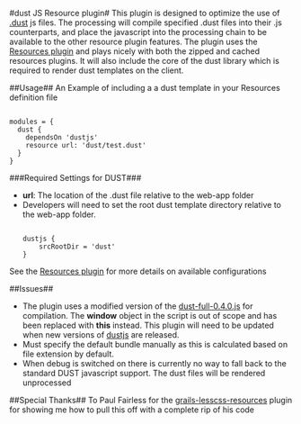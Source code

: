 #dust JS Resource plugin#
This plugin is designed to optimize the use of <a href="https://github.com/linkedin/dustjs">.dust</a> js files. The processing will compile specified .dust files into their .js counterparts, and place the javascript into the processing chain to be available to the other resource plugin features. The plugin uses the <a href="http://www.grails.org/plugin/resources">Resources plugin</a> and plays nicely with both the zipped and cached resources plugins. It will also include the core of the dust library which is required to render dust templates on the client.

##Usage##
An Example of including a a dust template in your Resources definition file 
<pre><code>
modules = {
  dust {
    dependsOn 'dustjs'
    resource url: 'dust/test.dust'
  }
}
</code></pre>


###Required Settings for DUST###
<ul>
<li><b>url</b>: The location of the .dust file relative to the web-app folder</li>
<li>
Developers will need to set the root dust template directory relative to the web-app folder.
<pre><code>
dustjs {
    srcRootDir = 'dust'
}
</code></pre>
</li>

</ul>

See the <a href="http://www.grails.org/plugin/resources">Resources plugin</a> for more details on available configurations

##Issues##
<ul>
    <li>The plugin uses a modified version of the <a href="https://github.com/linkedin/dustjs/blob/master/dist/dust-full-0.4.0.js">dust-full-0.4.0.js</a> for compilation. The <b>window</b> object in the script is out of scope and has been replaced with <b>this</b> instead. This plugin will need to be updated when new versions of <a href="https://github.com/linkedin/dustjs">dustjs</a> are released.</li>
    <li>Must specify the default bundle manually as this is calculated based on file extension by default.</li>
    <li>When debug is switched on there is currently no way to fall back to the standard DUST javascript support. The dust files will be rendered unprocessed</li>
</ul>

##Special Thanks##
To Paul Fairless for the <a href="https://github.com/paulfairless/grails-lesscss-resources">grails-lesscss-resources</a> plugin for showing me how to pull this off with a complete rip of his code

